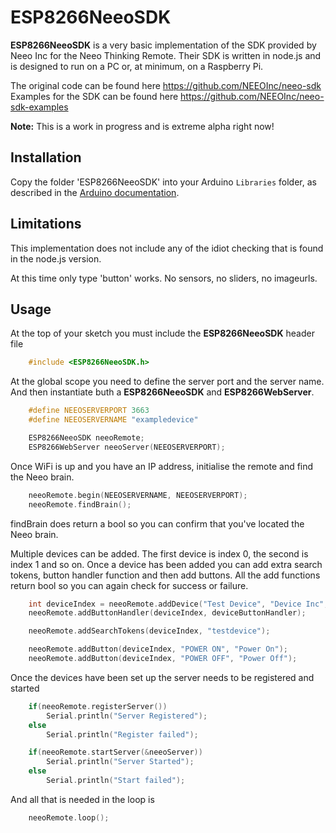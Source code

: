# ESP8266NeeoSDK
**ESP8266NeeoSDK** is a very basic implementation of the SDK provided by Neeo Inc for the Neeo Thinking Remote.   Their SDK is written in node.js and is designed to run on a PC or, at minimum, on a Raspberry Pi.

The original code can be found here https://github.com/NEEOInc/neeo-sdk
Examples for the SDK can be found here https://github.com/NEEOInc/neeo-sdk-examples

**Note:** This is a work in progress and is extreme alpha right now!

## Installation
Copy the folder 'ESP8266NeeoSDK' into your Arduino `Libraries` folder, as described in the [Arduino documentation](<http://arduino.cc/en/Guide/Libraries>).

## Limitations
This implementation does not include any of the idiot checking that is found in the node.js version.

At this time only type 'button' works.
No sensors, no sliders, no imageurls.

## Usage 

At the top of your sketch you must include the **ESP8266NeeoSDK** header file

```C
    #include <ESP8266NeeoSDK.h>
```

At the global scope you need to define the server port and the server name.   
And then instantiate buth a **ESP8266NeeoSDK** and **ESP8266WebServer**.

```C
    #define NEEOSERVERPORT 3663
    #define NEEOSERVERNAME "exampledevice"

    ESP8266NeeoSDK neeoRemote;
    ESP8266WebServer neeoServer(NEEOSERVERPORT);
```

Once WiFi is up and you have an IP address, initialise the remote and find the Neeo brain.

```C
    neeoRemote.begin(NEEOSERVERNAME, NEEOSERVERPORT);
    neeoRemote.findBrain();
```

findBrain does return a bool so you can confirm that you've located the Neeo brain.

Multiple devices can be added.   The first device is index 0, the second is index 1 and so on.
Once a device has been added you can add extra search tokens, button handler function and then add buttons.
All the add functions return bool so you can again check for success or failure.

```C
	int deviceIndex = neeoRemote.addDevice("Test Device", "Device Inc", "ACCESSOIRE");
	neeoRemote.addButtonHandler(deviceIndex, deviceButtonHandler);

    neeoRemote.addSearchTokens(deviceIndex, "testdevice");

	neeoRemote.addButton(deviceIndex, "POWER ON", "Power On");
	neeoRemote.addButton(deviceIndex, "POWER OFF", "Power Off");
```

Once the devices have been set up the server needs to be registered and started
```C
	if(neeoRemote.registerServer())
		Serial.println("Server Registered");
	else
		Serial.println("Register failed");

	if(neeoRemote.startServer(&neeoServer))
		Serial.println("Server Started");
	else
		Serial.println("Start failed");    
```

And all that is needed in the loop is
```C
    neeoRemote.loop();
```
